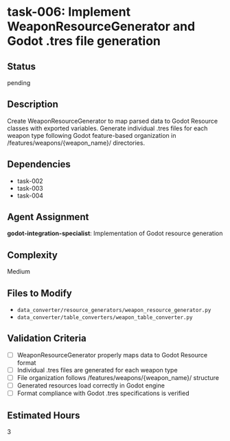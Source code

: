 # task-006: Implement WeaponResourceGenerator and Godot .tres file generation

## Status
pending

## Description
Create WeaponResourceGenerator to map parsed data to Godot Resource classes with exported variables. Generate individual .tres files for each weapon type following Godot feature-based organization in /features/weapons/{weapon_name}/ directories.

## Dependencies
- task-002
- task-003
- task-004

## Agent Assignment
**godot-integration-specialist**: Implementation of Godot resource generation

## Complexity
Medium

## Files to Modify
- `data_converter/resource_generators/weapon_resource_generator.py`
- `data_converter/table_converters/weapon_table_converter.py`

## Validation Criteria
- [ ] WeaponResourceGenerator properly maps data to Godot Resource format
- [ ] Individual .tres files are generated for each weapon type
- [ ] File organization follows /features/weapons/{weapon_name}/ structure
- [ ] Generated resources load correctly in Godot engine
- [ ] Format compliance with Godot .tres specifications is verified

## Estimated Hours
3